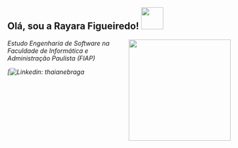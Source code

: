<h2> Olá, sou a Rayara Figueiredo! <img src="https://media.giphy.com/media/mGcNjsfWAjY5AEZNw6/giphy.gif" width="50"></h2>
<img align='right' src="https://media.giphy.com/media/ieyl9zmCjO4b4t6qoY/giphy.gif" width="230">
<p><em>Estudo Engenharia de Software na <a>Faculdade de Informática e Administração Paulista (FIAP)</a></p>

[![Linkedin: thaianebraga](https://www.linkedin.com/in/rayara-figueiredo-b4384322a/)
